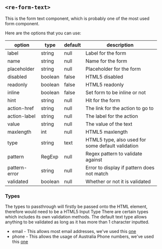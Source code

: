 ## `<re-form-text>`

This is the form text component, which is probably one of the most used form component.

Here are the options that you can use:

| option        | type    | default | description                                       |
|---------------|---------|---------|---------------------------------------------------|
| label         | string  | null    | Label for the form                                |
| name          | string  | null    | Name for the form                                 |
| placeholder   | string  | null    | Placeholder for the form                          |
| disabled      | boolean | false   | HTML5 disabled                                    |
| readonly      | boolean | false   | HTML5 readonly                                    |
| inline        | boolean | false   | Set form to be inline or not                      |
| hint          | string  | null    | Hit for the form                                  |
| action-href   | string  | null    | The link for the action to go to                  |
| action-label  | string  | null    | The label for the action                          |
| value         | string  | null    | The value of the text                             |
| maxlength     | int     | null    | HTML5 maxlength                                   |
| type          | string  | text    | HTML5 type, also used for some default validation | 
| pattern       | RegExp  | null    | Regex pattern to validate against                 |
| pattern-error | string  | null    | Error to display if pattern does not match        |
| validated     | boolean | null    | Whether or not it is validated                    |


### Types

The types to passthrough will firstly be passed onto the HTML element, therefore would need to be a HTML5 Input Type
There are certain types which includes its own validation methods. The default text type allows anything to be validated as long as it has more than 1 character inputted.

* email - This allows most email addresses, we've used this [one](https://stackoverflow.com/questions/46155/how-to-validate-an-email-address-in-javascript)
* phone - This allows the usage of Australia Phone numbers, we've used this [one](https://ilikekillnerds.com/2014/08/regular-expression-for-validating-australian-phone-numbers-including-landline-and-mobile/)